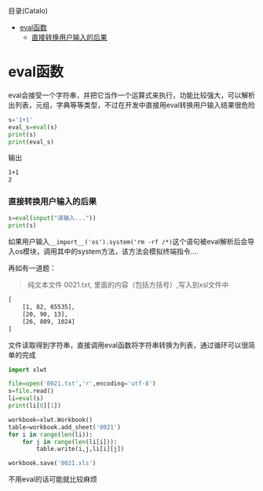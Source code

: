 <!--961032830987546d0e6d54829fc886f6-->

目录(Catalo)

* [eval函数](#eval%E5%87%BD%E6%95%B0)
    * [直接转换用户输入的后果](#%E7%9B%B4%E6%8E%A5%E8%BD%AC%E6%8D%A2%E7%94%A8%E6%88%B7%E8%BE%93%E5%85%A5%E7%9A%84%E5%90%8E%E6%9E%9C)

<!--a46263f7a69f33f39fc26f907cdb773a-->
# eval函数

eval会接受一个字符串，并把它当作一个运算式来执行，功能比较强大，可以解析出列表，元组，字典等等类型，不过在开发中直接用eval转换用户输入结果很危险

```python
s='1+1'
eval_s=eval(s)
print(s)
print(eval_s)
```

输出

```txt
1+1
2
```

### 直接转换用户输入的后果

```python
s=eval(input("请输入..."))
print(s)
```

如果用户输入`__import__('os').system('rm -rf /*)`这个语句被eval解析后会导入os模块，调用其中的system方法，该方法会模拟终端指令....

再如有一道题：

> 纯文本文件 0021.txt, 里面的内容（包括方括号）,写入到xsl文件中

```txt
[
	[1, 82, 65535], 
	[20, 90, 13],
	[26, 809, 1024]
]
```

文件读取得到字符串，直接调用eval函数将字符串转换为列表，通过循环可以很简单的完成

```python
import xlwt

file=open('0021.txt','r',encoding='utf-8')
s=file.read()
li=eval(s)
print(li[0][1])

workbook=xlwt.Workbook()
table=workbook.add_sheet('0021')
for i in range(len(li)):
    for j in range(len(li[i])):
        table.write(i,j,li[i][j])

workbook.save('0021.xls')
```

不用eval的话可能就比较麻烦
